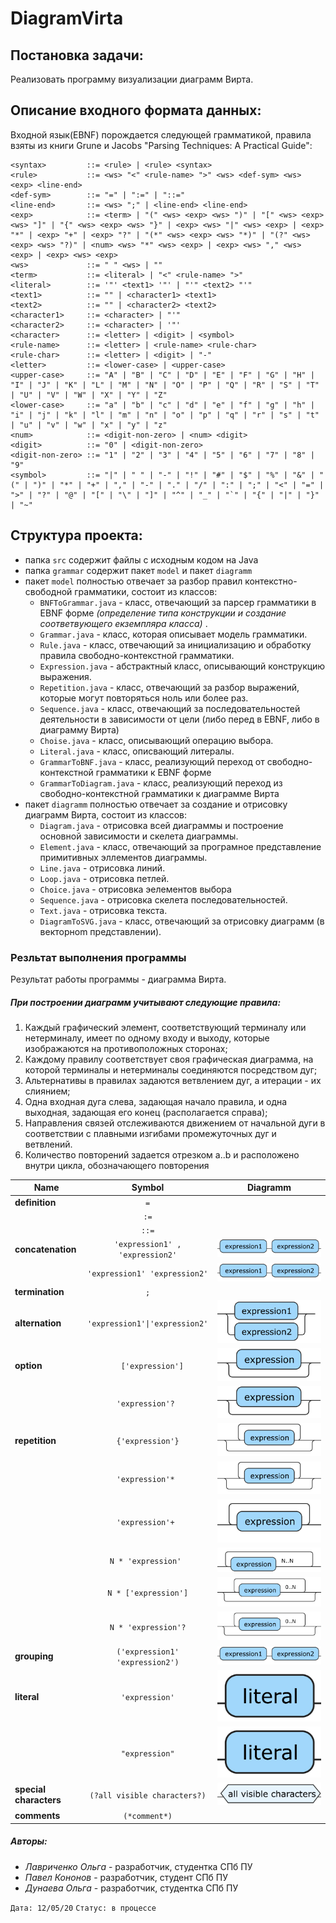 # DiagramVirta

## Постановка задачи:
Реализовать программу визуализации диаграмм Вирта. 


## Описание входного формата данных:
Входной язык(EBNF) порождается следующей грамматикой, правила взяты из книги Grune и  Jacobs "Parsing Techniques: A Practical Guide":
```
<syntax>         ::= <rule> | <rule> <syntax>
<rule>           ::= <ws> "<" <rule-name> ">" <ws> <def-sym> <ws> <exp> <line-end>
<def-sym>        ::= "=" | ":=" | "::="
<line-end>       ::= <ws> ";" | <line-end> <line-end>
<exp>            ::= <term> | "(" <ws> <exp> <ws> ")" | "[" <ws> <exp> <ws> "]" | "{" <ws> <exp> <ws> "}" | <exp> <ws> "|" <ws> <exp> | <exp> "*" | <exp> "+" | <exp> "?" | "(*" <ws> <exp> <ws> "*)" | "(?" <ws> <exp> <ws> "?)" | <num> <ws> "*" <ws> <exp> | <exp> <ws> "," <ws> <exp> | <exp> <ws> <exp>
<ws>             ::= " " <ws> | ""
<term>           ::= <literal> | "<" <rule-name> ">"
<literal>        ::= '"' <text1> '"' | "'" <text2> "'"
<text1>          ::= "" | <character1> <text1>
<text2>          ::= "" | <character2> <text2>
<character1>     ::= <character> | "'"
<character2>     ::= <character> | '"'
<character>      ::= <letter> | <digit> | <symbol>
<rule-name>      ::= <letter> | <rule-name> <rule-char>
<rule-char>      ::= <letter> | <digit> | "-"
<letter>         ::= <lower-case> | <upper-case>
<upper-case>     ::= "A" | "B" | "C" | "D" | "E" | "F" | "G" | "H" | "I" | "J" | "K" | "L" | "M" | "N" | "O" | "P" | "Q" | "R" | "S" | "T" | "U" | "V" | "W" | "X" | "Y" | "Z"
<lower-case>     ::= "a" | "b" | "c" | "d" | "e" | "f" | "g" | "h" | "i" | "j" | "k" | "l" | "m" | "n" | "o" | "p" | "q" | "r" | "s" | "t" | "u" | "v" | "w" | "x" | "y" | "z"
<num>            ::= <digit-non-zero> | <num> <digit>
<digit>          ::= "0" | <digit-non-zero>
<digit-non-zero> ::= "1" | "2" | "3" | "4" | "5" | "6" | "7" | "8" | "9"
<symbol>         ::= "|" | " " | "-" | "!" | "#" | "$" | "%" | "&" | "(" | ")" | "*" | "+" | "," | "-" | "." | "/" | ":" | ";" | "<" | "=" | ">" | "?" | "@" | "[" | "\" | "]" | "^" | "_" | "`" | "{" | "|" | "}" | "~"

```




## Структура проекта:
 * папка `src` содержит файлы с исходным кодом на Java
 * папка `grammar` содержит пакет `model` и пакет `diagramm`
 * пакет `model` полностью отвечает за разбор правил контекстно-свободной грамматики, состоит из классов:
    *  `BNFToGrammar.java` - класс, отвечающий за парсер грамматики в EBNF форме *(определение типа конструкции и создание соответвующего екземпляра класса)* .
    *  `Grammar.java` - класс, которая описывает модель грамматики.
    *  `Rule.java` - класс, отвечающий за инициализацию и обработку правила свободно-контекстной грамматики.
    *  `Expression.java` - абстрактный класс, описывающий конструкцию выражения.
    *  `Repetition.java` - класс, отвечающий за разбор выражений, которые могут повторяться ноль или более раз.
    *  `Sequence.java` - класс, отвечающий за последовательностей деятельности в зависимости от цели (либо перед в EBNF, либо в диаграмму Вирта)
    *  `Choise.java` - класс, описывающий операцию выбора.
    *  `Literal.java` - класс, описвающий литералы.
    *  `GrammarToBNF.java` - класс, реализующий переход от свободно-контекстной грамматики к EBNF форме
    *  `GrammarToDiagram.java` - класс, реализующий переход из свободно-контекстной грамматики к диаграмме Вирта
* пакет `diagramm` полностью отвечает за создание и отрисовку диаграмм Вирта, состоит  из классов:
    *  `Diagram.java` - отрисовка всей диаграммы и построение основной зависимости и скелета диаграммы.
    *  `Element.java` - класс, отвечающий за програмное представление примитивных эллементов диаграммы.
    *  `Line.java` - отрисовка линий.
    *  `Loop.java` - отрисовка петлей.
    *  `Choice.java` - отрисовка эелементов выбора
    *  `Sequence.java` - отрисовка скелета последовательностей.
    *  `Text.java` - отрисовка текста.
    *  `DiagramToSVG.java` - класс, отвечающий за отрисовку диаграмм (в векторноm представлении).

### Резльтат выполнения программы
Результат работы программы - диаграмма Вирта.

##### При построении диаграмм учитывают следующие правила:
1) Каждый графический элемент, соответствующий терминалу или нетерминалу, имеет по одному входу и выходу, которые изображаются на противоположных сторонах;
2) Каждому правилу соответствует своя графическая диаграмма, на которой терминалы и нетерминалы соединяются посредством дуг;
3) Альтернативы в правилах задаются ветвлением дуг, а итерации - их слиянием;
4) Одна входная дуга слева, задающая начало правила, и одна выходная, задающая его конец (располагается справа);
5) Направления связей отслеживаются движением от начальной дуги в соответствии с плавными изгибами промежуточных дуг и ветвлений.
6) Количество повторений задается отрезком a..b и расположено внутри цикла, обозначающего повторения

| Name   |      Symbol      |  Diagramm |
|----------|:-------------:|-----------|    
| **definition**  |  `=`  | 
|  |  `:=`  | 
| |  `::=`   | 
| **concatenation** |   `'expression1' , 'expression2'`    |   ![](https://github.com/sergeevgk/GA2020/blob/DiagramVirta/addition_images/concatenation.jpg)|
|  |    `'expression1' 'expression2'`    |   ![](https://github.com/sergeevgk/GA2020/blob/DiagramVirta/addition_images/concatenation.jpg)|
| **termination** | `;` |
| **alternation** |`'expression1'\|'expression2'` | ![](https://github.com/sergeevgk/GA2020/blob/DiagramVirta/addition_images/alternation.jpg)
| **option** | `  ['expression']` | ![](https://github.com/sergeevgk/GA2020/blob/DiagramVirta/addition_images/option.jpg)|
| |`'expression'? ` | ![](https://github.com/sergeevgk/GA2020/blob/DiagramVirta/addition_images/option.jpg)|
| **repetition** | `{'expression'}` | ![](https://github.com/sergeevgk/GA2020/blob/DiagramVirta/addition_images/repetition1.jpg)|
|  | `'expression'* `|  ![](https://github.com/sergeevgk/GA2020/blob/DiagramVirta/addition_images/repetition1.jpg)|
|  | `'expression'+ ` |  ![](https://github.com/sergeevgk/GA2020/blob/DiagramVirta/addition_images/repetition4.jpg)|
|  | `N * 'expression' ` |  ![](https://github.com/sergeevgk/GA2020/blob/DiagramVirta/addition_images/repetition2.jpg)|
|  | ` N * ['expression'] ` |  ![](https://github.com/sergeevgk/GA2020/blob/DiagramVirta/addition_images/repetition3.jpg)|
|  | ` N * 'expression'? ` |  ![](https://github.com/sergeevgk/GA2020/blob/DiagramVirta/addition_images/repetition3.jpg)|
| **grouping** | `('expression1' 'expression2')` | ![](https://github.com/sergeevgk/GA2020/blob/DiagramVirta/addition_images/concatenation.jpg)|
| **literal** |`'expression'`| ![](https://github.com/sergeevgk/GA2020/blob/DiagramVirta/addition_images/literal.jpg)|
|  | `"expression"`|  ![](https://github.com/sergeevgk/GA2020/blob/DiagramVirta/addition_images/literal.jpg)|
| **special characters** | `(?all visible characters?)` | ![](https://github.com/sergeevgk/GA2020/blob/DiagramVirta/addition_images/special_characters.jpg)
| **comments** | `(*comment*)` |

##### Авторы:
*  *Лавриченко Ольга* - разработчик, студентка СПб ПУ
*  *Павел Кононов* - разработчик, студент СПб ПУ
*  *Дунаева Ольга* - разработчик, студентка СПб ПУ

`Дата: 12/05/20`
`Статус: в процессе`
